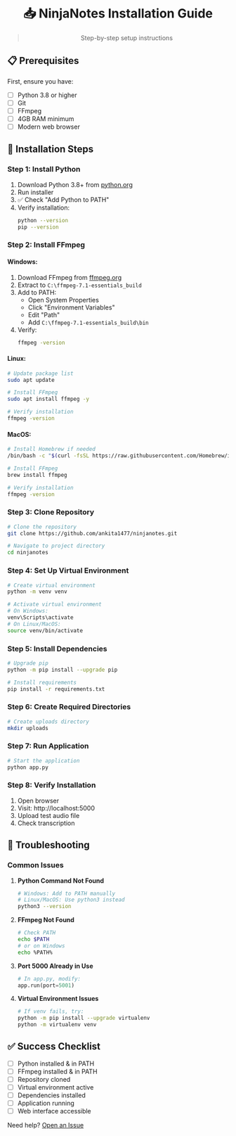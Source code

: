 <div align="center">

# 📥 NinjaNotes Installation Guide

> Step-by-step setup instructions

</div>

## 📋 Prerequisites

First, ensure you have:
- [ ] Python 3.8 or higher
- [ ] Git
- [ ] FFmpeg
- [ ] 4GB RAM minimum
- [ ] Modern web browser

## 🚀 Installation Steps

### Step 1: Install Python
1. Download Python 3.8+ from [python.org](https://python.org)
2. Run installer
3. ✅ Check "Add Python to PATH"
4. Verify installation:
   ```bash
   python --version
   pip --version
   ```

### Step 2: Install FFmpeg

#### Windows:
1. Download FFmpeg from [ffmpeg.org](https://ffmpeg.org/download.html)
2. Extract to `C:\ffmpeg-7.1-essentials_build`
3. Add to PATH:
   - Open System Properties
   - Click "Environment Variables"
   - Edit "Path"
   - Add `C:\ffmpeg-7.1-essentials_build\bin`
4. Verify:
   ```bash
   ffmpeg -version
   ```

#### Linux:
```bash
# Update package list
sudo apt update

# Install FFmpeg
sudo apt install ffmpeg -y

# Verify installation
ffmpeg -version
```

#### MacOS:
```bash
# Install Homebrew if needed
/bin/bash -c "$(curl -fsSL https://raw.githubusercontent.com/Homebrew/install/HEAD/install.sh)"

# Install FFmpeg
brew install ffmpeg

# Verify installation
ffmpeg -version
```

### Step 3: Clone Repository
```bash
# Clone the repository
git clone https://github.com/ankita1477/ninjanotes.git

# Navigate to project directory
cd ninjanotes
```

### Step 4: Set Up Virtual Environment
```bash
# Create virtual environment
python -m venv venv

# Activate virtual environment
# On Windows:
venv\Scripts\activate
# On Linux/MacOS:
source venv/bin/activate
```

### Step 5: Install Dependencies
```bash
# Upgrade pip
python -m pip install --upgrade pip

# Install requirements
pip install -r requirements.txt
```

### Step 6: Create Required Directories
```bash
# Create uploads directory
mkdir uploads
```

### Step 7: Run Application
```bash
# Start the application
python app.py
```

### Step 8: Verify Installation
1. Open browser
2. Visit: http://localhost:5000
3. Upload test audio file
4. Check transcription

## 🔧 Troubleshooting

### Common Issues

1. **Python Command Not Found**
   ```bash
   # Windows: Add to PATH manually
   # Linux/MacOS: Use python3 instead
   python3 --version
   ```

2. **FFmpeg Not Found**
   ```bash
   # Check PATH
   echo $PATH
   # or on Windows
   echo %PATH%
   ```

3. **Port 5000 Already in Use**
   ```python
   # In app.py, modify:
   app.run(port=5001)
   ```

4. **Virtual Environment Issues**
   ```bash
   # If venv fails, try:
   python -m pip install --upgrade virtualenv
   python -m virtualenv venv
   ```

## ✅ Success Checklist

- [ ] Python installed & in PATH
- [ ] FFmpeg installed & in PATH
- [ ] Repository cloned
- [ ] Virtual environment active
- [ ] Dependencies installed
- [ ] Application running
- [ ] Web interface accessible

Need help? [Open an Issue](https://github.com/ankita1477/ninjanotes/issues)
